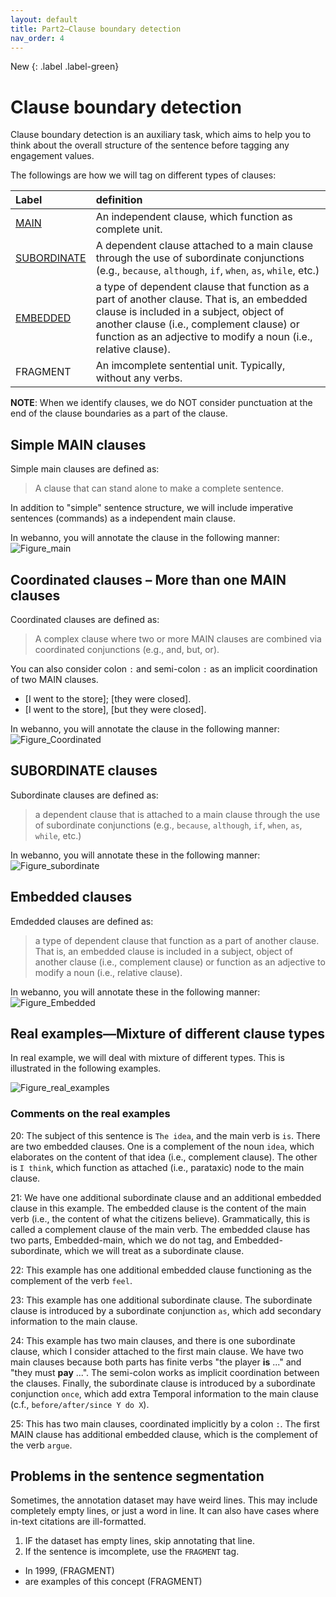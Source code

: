 ```yaml
---
layout: default
title: Part2–Clause boundary detection
nav_order: 4
---
```


New 
{: .label .label-green}
# Clause boundary detection 


Clause boundary detection is an auxiliary task, which aims to help you to think about the overall structure of the sentence before tagging any engagement values.

The followings are how we will tag on different types of clauses:

| Label                               | definition                                                                                                                                                                                                                                           |
| :---------------------------------- | :--------------------------------------------------------------------------------------------------------------------------------------------------------------------------------------------------------------------------------------------------- |
| [MAIN](#simple-main-clauses)        | An independent clause, which function as complete unit.                                                                                                                                                                                              |
| [SUBORDINATE](#subordinate-clauses) | A dependent clause attached to a main clause through the use of subordinate conjunctions (e.g., `because`, `although`, `if`, `when`, `as`, `while`, etc.)                                                                                            |
| [EMBEDDED](#embedded-clauses)       | a type of dependent clause that function as a part of another clause. That is, an embedded clause is included in a subject, object of another clause (i.e., complement clause) or function as an adjective to modify a noun (i.e., relative clause). |
| FRAGMENT                            | An imcomplete sentential unit. Typically, without any verbs.                                                                                                                                                                                         |


**NOTE**: When we identify clauses, we do NOT consider punctuation at the end of the clause boundaries as a part of the clause. 

## Simple MAIN clauses

Simple main clauses are defined as:
> A clause that can stand alone to make a complete sentence.

In addition to "simple" sentence structure, we will include imperative sentences (commands) as a independent main clause.

In webanno, you will annotate the clause in the following manner:
![Figure_main](/figures/simple_main_clauses1.png)

## Coordinated clauses – More than one MAIN clauses

Coordinated clauses are defined as:
> A complex clause where two or more MAIN clauses are combined via coordinated conjunctions (e.g., and, but, or).

You can also consider colon `:` and semi-colon `:` as an implicit coordination of two MAIN clauses.

- [I went to the store]; [they were closed].
- [I went to the store], [but they were closed].

In webanno, you will annotate the clause in the following manner:
![Figure_Coordinated](/figures/Coord_clauses1.png)


## SUBORDINATE clauses

Subordinate clauses are defined as:
> a dependent clause that is attached to a main clause through the use of subordinate conjunctions (e.g., `because`, `although`, `if`, `when`, `as`, `while`, etc.)

In webanno, you will annotate these in the following manner:
![Figure_subordinate](/figures/Main_subordinate1.png)



## Embedded clauses

Emdedded clauses are defined as:
> a type of dependent clause that function as a part of another clause. That is, an embedded clause is included in a subject, object of another clause (i.e., complement clause) or function as an adjective to modify a noun (i.e., relative clause).

In webanno, you will annotate these in the following manner:
![Figure_Embedded](/figures/Embedded1.png)



## Real examples—Mixture of different clause types

In real example, we will deal with mixture of different types. 
This is illustrated in the following examples.

![Figure_real_examples](/figures/Real_examples1.png)

### Comments on the real examples

20: The subject of this sentence is `The idea`, and the main verb is `is`. There are two embedded clauses. One is a complement of the noun `idea`, which elaborates on the content of that idea (i.e., complement clause). The other is `I think`, which function as attached (i.e., parataxic) node to the main clause. 

21: We have one additional subordinate clause and an additional embedded clause in this example. The embedded clause is the content of the main verb (i.e., the content of what the citizens believe). Grammatically, this is called a complement clause of the main verb. The embedded clause has two parts, Embedded-main, which we do not tag, and Embedded-subordinate, which we will treat as a subordinate clause.

22: This example has one additional embedded clause functioning as the complement of the verb `feel`.

23: This example has one additional subordinate clause. The subordinate clause is introduced by a subordinate conjunction `as`, which add secondary information to the main clause.

24: This example has two main clauses, and there is one subordinate clause, which I consider attached to the first main clause. We have two main clauses because both parts has finite verbs "the player **is** ..." and "they must **pay** ...". The semi-colon works as implicit coordination between the clauses. Finally, the subordinate clause is introduced by a subordinate conjunction `once`, which add extra Temporal information to the main clause (c.f., `before/after/since Y do X`).

25: This has two main clauses, coordinated implicitly by a colon `:`. The first MAIN clause has additional embedded clause, which is the complement of the verb `argue`.  



## Problems in the sentence segmentation

Sometimes, the annotation dataset may have weird lines. This may include completely empty lines, or just a word in line. It can also have cases where in-text citations are ill-formatted.

1. IF the dataset has empty lines, skip annotating that line.
2. If the sentence is imcomplete, use the `FRAGMENT` tag.
  - In 1999, (FRAGMENT)
  - are examples of this concept (FRAGMENT)


